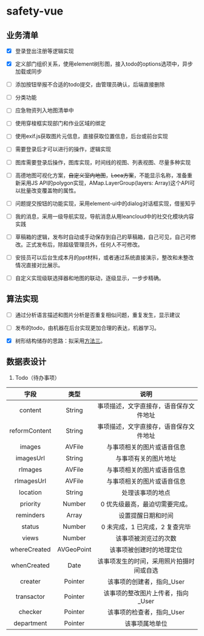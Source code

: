 # safety-vue

## 业务清单
* [x] 登录登出注册等逻辑实现

* [x] 定义部门组织关系，使用element树形图，接入todo的options选项中，异步加载或同步

* [ ] 添加按钮举报不合适的todo提交，由管理员确认，后端直接删除

* [ ] 分类功能

* [ ] 应急物资列入地图清单中

* [ ] 使用穿梭框实现部门和作业区域的绑定

* [ ] 使用exif.js获取图片元信息，直接获取位置信息，后台或前台实现

* [ ] 需要登录后才可以进行的操作，逻辑实现

* [ ] 图库需要登录后操作，图库实现，时间线的视图、列表视图、尽量多种实现

* [ ] 高德地图可视化方案，~~自定义室内地图~~，~~Loca方案~~，不能显示名称，准备重新采用JS API的polygon实现，AMap.LayerGroup(layers: Array)这个API可以批量改变覆盖物的属性。

* [ ] 问题提交按钮的功能实现，采用element-ui中的dialog对话框实现，借鉴知乎

* [ ] 我的消息，采用一级导航实现，导航消息从用leancloud中的社交化模块内容实践

* [ ] 草稿箱的逻辑，发布时自动或手动保存到自己的草稿箱，自己可见，自己可修改。正式发布后，除超级管理员外，任何人不可修改。

* [ ] 安技员可以后台生成本月的ppt材料，或者通过系统直接演示，整改和未整改情况直接对比展示。

* [ ] 自定义实现级联选择器和地图的联动，逐级显示，一步步精确。

## 算法实现

* [ ] 通过分析语言描述和图片分析是否重复相似问题，重复发生，显示建议

* [ ] 发布的todo，由机器在后台实现更加合理的表达，机器学习。

* [x] 树形结构储存的思路：拟采用[方法三](https://blog.csdn.net/codepython/article/details/49615297)。

## 数据表设计

1. Todo（待办事项）

|     字段     |    类型    |                   说明                   |
|:------------:|:----------:|:----------------------------------------:|
|    content   |   String   |  事项描述，文字直接存，语音保存文件地址  |
| reformContent|   String   |  事项描述，文字直接存，语音保存文件地址  |
|    images    |   AVFile   |        与事项相关的图片或语音信息        |
|  imagesUrl   |   String   |           与事项有关的图片地址           |
|    rImages   |   AVFile   |        与事项相关的图片或语音信息        |
|  rImagesUrl  |   AVFile   |        与事项相关的图片或语音信息        |
|   location   |   String   |             处理该事项的地点             |
|   priority   |   Number   |      0 优先级最高，最迫切需要完成。      |
|   reminders  |    Array   |            设置提醒日期和时间            |
|    status    |   Number   |      0 未完成，1 已完成，2 复查完毕      |
|     views    |   Number   |           该事项被浏览过的次数           |
| whereCreated | AVGeoPoint |         该事项被创建时的地理定位         |
|  whenCreated |    Date    | 该事项发生的时间，采用照片拍摄时间或自选  |
|  creater     |    Pointer | 该事项的创建者，指向_User               |
|  transactor  |    Pointer | 该事项的整改图片上传者，指向_User        |
|  checker     |    Pointer | 该事项的检查者，指向_User               |
|  department  |    Pointer | 该事项属地单位                         |

